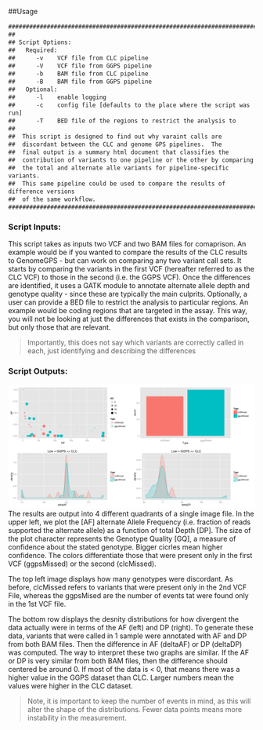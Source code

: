 ##Usage
```
##########################################################################################################
##
## Script Options:
##   Required:
##      -v    VCF file from CLC pipeline
##      -V    VCF file from GGPS pipeline
##      -b    BAM file from CLC pipeline
##      -B    BAM file from GGPS pipeline
##   Optional:
##		-l    enable logging
##		-c    config file [defaults to the place where the script was run]
##		-T    BED file of the regions to restrict the analysis to
##
## 	This script is designed to find out why varaint calls are
##	discordant between the CLC and genome GPS pipelines.  The
##	final output is a summary html document that classifies the
##	contribution of variants to one pipeline or the other by comparing
## 	the total and alternate alle variants for pipeline-specific variants.
## 	This same pipeline could be used to compare the results of difference versions
##	of the same workflow.
#########################################################################################################
```

### Script Inputs:
This script takes as inputs two VCF and two BAM files for comaprison.  An example would be if you wanted to compare the results of the CLC results to GenomeGPS - but can work on comparing any two variant call sets.  It starts by comparing the variants in the first VCF (hereafter referred to as the CLC VCF) to those in the second (i.e. the GGPS VCF).  Once the differences are identified, it uses a GATK module to annotate alternate allele depth and genotype quality - since these are typically the main culprits.  Optionally, a user can provide a BED file to restrict the analysis to particular regions.  An example would be coding regions that are targeted in the assay.  This way, you will not be looking at just the differences that exists in the comparison, but only those that are relevant.  

> Importantly, this does not say which variants are correctly called in each, just identifying and describing the differences

### Script Outputs:
![An image should be displayed here](https://github.com/Steven-N-Hart/CGSL-scripts/blob/master/DifferenceAssessment/images/DifferenceAssessment.png "Output image file")
The results are output into 4 different quadrants of a single image file.  In the upper left, we plot the [AF] alternate Allele Frequency (i.e. fraction of reads supported the alternate allele) as a function of total Depth [DP].  The size of the plot character represents the Genotype Quality [GQ], a measure of confidence about the stated genotype.  Bigger cicrles mean higher confidence.  The colors differentiate those that were present only in the first VCF (ggpsMissed) or the second (clcMissed).

The top left image displays how many genotypes were discordant.  As before, clcMissed refers to variants that were present only in the 2nd VCF File, whereas the ggpsMised are the number of events tat were found only in the 1st VCF file.

The bottom row displays the desnity distributions for how divergent the data actually were in terms of the AF (left) and DP (right).  To generate these data, variants that were called in 1 sample were annotated with AF and DP from both BAM files.  Then the difference in AF (deltaAF) or DP (deltaDP) was computed.  The way to interpret these two graphs are similar.  If the AF or DP is very similar from both BAM files, then the difference should centered be around 0.  If most of the data is < 0, that means there was a higher value in the GGPS dataset than CLC.  Larger numbers mean the values were higher in the CLC dataset.

> Note, it is important to keep the number of events in mind, as this will alter the shape of the distributions.  Fewer data points means more instability in the measurement.


